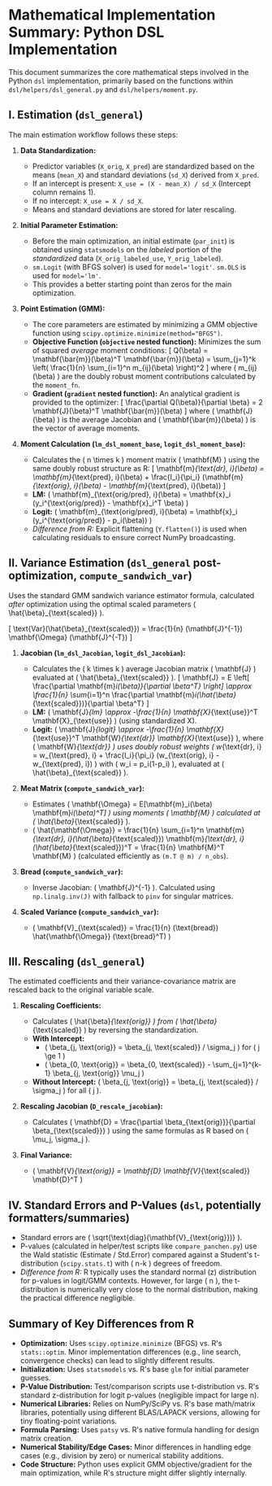 # Mathematical Implementation Summary: Python DSL Implementation

This document summarizes the core mathematical steps involved in the Python `dsl` implementation, primarily based on the functions within `dsl/helpers/dsl_general.py` and `dsl/helpers/moment.py`.

## I. Estimation (`dsl_general`)

The main estimation workflow follows these steps:

1.  **Data Standardization:**
    *   Predictor variables (`X_orig`, `X_pred`) are standardized based on the means (`mean_X`) and standard deviations (`sd_X`) derived from `X_pred`.
    *   If an intercept is present: `X_use = (X - mean_X) / sd_X` (Intercept column remains 1).
    *   If no intercept: `X_use = X / sd_X`.
    *   Means and standard deviations are stored for later rescaling.

2.  **Initial Parameter Estimation:**
    *   Before the main optimization, an initial estimate (`par_init`) is obtained using `statsmodels` on the *labeled* portion of the *standardized* data (`X_orig_labeled_use`, `Y_orig_labeled`).
    *   `sm.Logit` (with BFGS solver) is used for `model='logit'`. `sm.OLS` is used for `model='lm'`.
    *   This provides a better starting point than zeros for the main optimization.

3.  **Point Estimation (GMM):**
    *   The core parameters are estimated by minimizing a GMM objective function using `scipy.optimize.minimize(method="BFGS")`.
    *   **Objective Function (`objective` nested function):** Minimizes the sum of squared *average* moment conditions:
        \[ Q(\beta) = \mathbf{\bar{m}}(\beta)^T \mathbf{\bar{m}}(\beta) = \sum_{j=1}^k \left( \frac{1}{n} \sum_{i=1}^n m_{ij}(\beta) \right)^2 \]
        where \( m_{ij}(\beta) \) are the doubly robust moment contributions calculated by the `moment_fn`.
    *   **Gradient (`gradient` nested function):** An analytical gradient is provided to the optimizer:
        \[ \frac{\partial Q(\beta)}{\partial \beta} = 2 \mathbf{J}(\beta)^T \mathbf{\bar{m}}(\beta) \]
        where \( \mathbf{J}(\beta) \) is the average Jacobian and \( \mathbf{\bar{m}}(\beta) \) is the vector of average moments.

4.  **Moment Calculation (`lm_dsl_moment_base`, `logit_dsl_moment_base`):**
    *   Calculates the \( n \times k \) moment matrix \( \mathbf{M} \) using the same doubly robust structure as R:
        \[ \mathbf{m}_{\text{dr}, i}(\beta) = \mathbf{m}_{\text{pred}, i}(\beta) + \frac{I_i}{\pi_i} (\mathbf{m}_{\text{orig}, i}(\beta) - \mathbf{m}_{\text{pred}, i}(\beta)) \]
    *   **LM:** \( \mathbf{m}_{\text{orig/pred}, i}(\beta) = \mathbf{x}_i (y_i^{\text{orig/pred}} - \mathbf{x}_i^T \beta) \)
    *   **Logit:** \( \mathbf{m}_{\text{orig/pred}, i}(\beta) = \mathbf{x}_i (y_i^{\text{orig/pred}} - p_i(\beta)) \)
    *   *Difference from R:* Explicit flattening (`Y.flatten()`) is used when calculating residuals to ensure correct NumPy broadcasting.

## II. Variance Estimation (`dsl_general` post-optimization, `compute_sandwich_var`)

Uses the standard GMM sandwich variance estimator formula, calculated *after* optimization using the optimal scaled parameters \( \hat{\beta}_{\text{scaled}} \).

\[ \text{Var}(\hat{\beta}_{\text{scaled}}) = \frac{1}{n} (\mathbf{J}^{-1}) \mathbf{\Omega} (\mathbf{J}^{-T}) \]

1.  **Jacobian (`lm_dsl_Jacobian`, `logit_dsl_Jacobian`):**
    *   Calculates the \( k \times k \) average Jacobian matrix \( \mathbf{J} \) evaluated at \( \hat{\beta}_{\text{scaled}} \).
        \[ \mathbf{J} = E \left[ \frac{\partial \mathbf{m}_i(\beta)}{\partial \beta^T} \right] \approx \frac{1}{n} \sum_{i=1}^n \frac{\partial \mathbf{m}_i(\hat{\beta}_{\text{scaled}})}{\partial \beta^T} \]
    *   **LM:** \( \mathbf{J}_{lm} \approx -\frac{1}{n} \mathbf{X}_{\text{use}}^T \mathbf{X}_{\text{use}} \) (using standardized X).
    *   **Logit:** \( \mathbf{J}_{logit} \approx -\frac{1}{n} \mathbf{X}_{\text{use}}^T \mathbf{W}_{\text{dr}} \mathbf{X}_{\text{use}} \), where \( \mathbf{W}_{\text{dr}} \) uses doubly robust weights \( w_{\text{dr}, i} = w_{\text{pred}, i} + \frac{I_i}{\pi_i} (w_{\text{orig}, i} - w_{\text{pred}, i}) \) with \( w_i = p_i(1-p_i) \), evaluated at \( \hat{\beta}_{\text{scaled}} \).

2.  **Meat Matrix (`compute_sandwich_var`):**
    *   Estimates \( \mathbf{\Omega} = E[\mathbf{m}_i(\beta) \mathbf{m}_i(\beta)^T] \) using moments \( \mathbf{M} \) calculated at \( \hat{\beta}_{\text{scaled}} \).
    *   \( \hat{\mathbf{\Omega}} = \frac{1}{n} \sum_{i=1}^n \mathbf{m}_{\text{dr}, i}(\hat{\beta}_{\text{scaled}}) \mathbf{m}_{\text{dr}, i}(\hat{\beta}_{\text{scaled}})^T = \frac{1}{n} \mathbf{M}^T \mathbf{M} \) (calculated efficiently as `(m.T @ m) / n_obs`).

3.  **Bread (`compute_sandwich_var`):**
    *   Inverse Jacobian: \( \mathbf{J}^{-1} \). Calculated using `np.linalg.inv(J)` with fallback to `pinv` for singular matrices.

4.  **Scaled Variance (`compute_sandwich_var`):**
    *   \( \mathbf{V}_{\text{scaled}} = \frac{1}{n} (\text{bread}) \hat{\mathbf{\Omega}} (\text{bread}^T) \)

## III. Rescaling (`dsl_general`)

The estimated coefficients and their variance-covariance matrix are rescaled back to the original variable scale.

1.  **Rescaling Coefficients:**
    *   Calculates \( \hat{\beta}_{\text{orig}} \) from \( \hat{\beta}_{\text{scaled}} \) by reversing the standardization.
    *   **With Intercept:**
        *   \( \beta_{j, \text{orig}} = \beta_{j, \text{scaled}} / \sigma_j \) for \( j \ge 1 \)
        *   \( \beta_{0, \text{orig}} = \beta_{0, \text{scaled}} - \sum_{j=1}^{k-1} \beta_{j, \text{orig}} \mu_j \)
    *   **Without Intercept:** \( \beta_{j, \text{orig}} = \beta_{j, \text{scaled}} / \sigma_j \) for all \( j \).

2.  **Rescaling Jacobian (`D_rescale_jacobian`):**
    *   Calculates \( \mathbf{D} = \frac{\partial \beta_{\text{orig}}}{\partial \beta_{\text{scaled}}} \) using the same formulas as R based on \( \mu_j, \sigma_j \).

3.  **Final Variance:**
    *   \( \mathbf{V}_{\text{orig}} = \mathbf{D} \mathbf{V}_{\text{scaled}} \mathbf{D}^T \)

## IV. Standard Errors and P-Values (`dsl`, potentially formatters/summaries)

*   Standard errors are \( \sqrt{\text{diag}(\mathbf{V}_{\text{orig}})} \).
*   P-values (calculated in helper/test scripts like `compare_panchen.py`) use the Wald statistic (Estimate / Std.Error) compared against a Student's t-distribution (`scipy.stats.t`) with \( n-k \) degrees of freedom.
*   *Difference from R:* R typically uses the standard normal (z) distribution for p-values in logit/GMM contexts. However, for large \( n \), the t-distribution is numerically very close to the normal distribution, making the practical difference negligible.

## Summary of Key Differences from R

*   **Optimization:** Uses `scipy.optimize.minimize` (BFGS) vs. R's `stats::optim`. Minor implementation differences (e.g., line search, convergence checks) can lead to slightly different results.
*   **Initialization:** Uses `statsmodels` vs. R's base `glm` for initial parameter guesses.
*   **P-Value Distribution:** Test/comparison scripts use t-distribution vs. R's standard z-distribution for logit p-values (negligible impact for large n).
*   **Numerical Libraries:** Relies on NumPy/SciPy vs. R's base math/matrix libraries, potentially using different BLAS/LAPACK versions, allowing for tiny floating-point variations.
*   **Formula Parsing:** Uses `patsy` vs. R's native formula handling for design matrix creation.
*   **Numerical Stability/Edge Cases:** Minor differences in handling edge cases (e.g., division by zero) or numerical stability additions.
*   **Code Structure:** Python uses explicit GMM objective/gradient for the main optimization, while R's structure might differ slightly internally. 